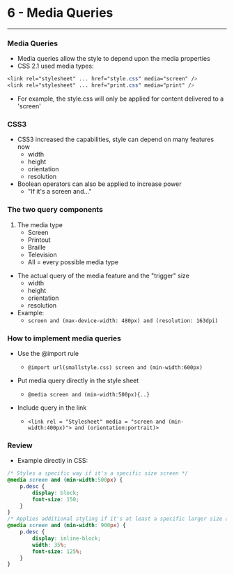 # 6 - Media Queries

---

### Media Queries
- Media queries allow the style to depend upon the media properties
- CSS 2.1 used media types:
```css
<link rel="stylesheet" ... href="style.css" media="screen" />
<link rel="stylesheet" ... href="print.css" media="print" />
```
- For example, the style.css will only be applied for content delivered to a 'screen'

### CSS3
- CSS3 increased the capabilities, style can depend on many features now
    - width
    - height
    - orientation
    - resolution
- Boolean operators can also be applied to increase power
    - "If it's a screen and..."

### The two query components
1. The media type
    - Screen
    - Printout
    - Braille
    - Television
    - All = every possible media type
- The actual query of the media feature and the "trigger" size
    - width
    - height
    - orientation
    - resolution
- Example:
    - `screen and (max-device-width: 480px) and (resolution: 163dpi)`

### How to implement media queries
- Use the @import rule
    - `@import url(smallstyle.css) screen and (min-width:600px)`

- Put media query directly in the style sheet
    - `@media screen and (min-width:500px){..}`

- Include query in the link
    - `<link rel = "Stylesheet" media = "screen and (min-width:400px)"> and (orientation:portrait)>`

### Review
- Example directly in CSS:

```css
/* Styles a specific way if it's a specific size screen */
@media screen and (min-width:500px) {
    p.desc {
        display: block;
        font-size: 150;
    }
}
/* Applies additional styling if it's at least a specific larger size as well */
@media screen and (min-width: 900px) {
    p.desc {
        display: inline-block;
        width: 35%;
        font-size: 125%;
    }
}
```